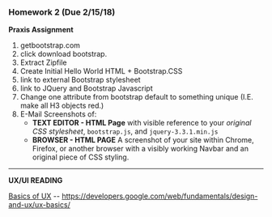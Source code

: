 ### Homework 2 (Due 2/15/18)

**Praxis Assignment**

1. getbootstrap.com
2. click download bootstrap.
3. Extract Zipfile
4. Create Initial Hello World HTML + Bootstrap.CSS
5. link to external Bootstrap stylesheet
6. link to JQuery and Bootstrap Javascript
7. Change one attribute from bootstrap default to something unique (I.E. make all H3 objects red.)
8. E-Mail Screenshots of:
    * **TEXT EDITOR - HTML Page** with visible reference to your *original CSS stylesheet*, `bootstrap.js`, and `jquery-3.3.1.min.js`
    *  **BROWSER - HTML PAGE** A screenshot of your site within Chrome, Firefox,
    or another browser with a visibly working Navbar and an original piece of
    CSS styling.

---

**UX/UI READING**

<u>Basics of UX</u> --
https://developers.google.com/web/fundamentals/design-and-ux/ux-basics/
